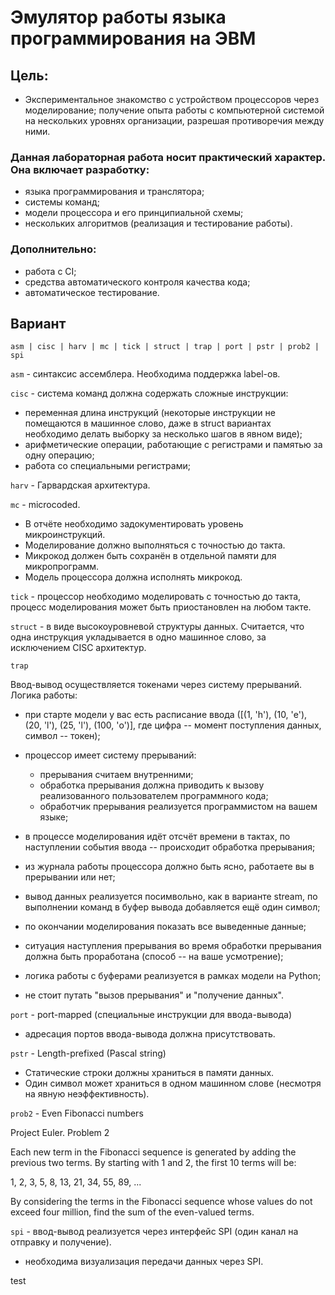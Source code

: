# Эмулятор работы языка программирования на ЭВМ

## Цель:

- Экспериментальное знакомство с устройством процессоров через моделирование;
получение опыта работы с компьютерной системой на нескольких уровнях организации, разрешая противоречия между ними.

### Данная лабораторная работа носит практический характер. Она включает разработку:

- языка программирования и транслятора;
- системы команд;
- модели процессора и его принципиальной схемы;
- нескольких алгоритмов (реализация и тестирование работы).

### Дополнительно:

- работа с CI;
- средства автоматического контроля качества кода;
- автоматическое тестирование.

## Вариант

```asm | cisc | harv | mc | tick | struct | trap | port | pstr | prob2 | spi```

```asm``` - синтаксис ассемблера. Необходима поддержка label-ов.

```cisc``` - система команд должна содержать сложные инструкции:
- переменная длина инструкций (некоторые инструкции не помещаются в машинное слово, даже в struct вариантах необходимо делать выборку за несколько шагов в явном виде);
- арифметические операции, работающие с регистрами и памятью за одну операцию;
- работа со специальными регистрами;

```harv``` - Гарвардская архитектура.

```mc``` - microcoded.
- В отчёте необходимо задокументировать уровень микроинструкций.
- Моделирование должно выполняться с точностью до такта.
- Микрокод должен быть сохранён в отдельной памяти для микропрограмм.
- Модель процессора должна исполнять микрокод.

```tick``` - процессор необходимо моделировать с точностью до такта, процесс моделирования может быть приостановлен на любом такте.

```struct``` - в виде высокоуровневой структуры данных. Считается, что одна инструкция укладывается в одно машинное слово, за исключением CISC архитектур.

```trap```

Ввод-вывод осуществляется токенами через систему прерываний. Логика работы:

- при старте модели у вас есть расписание ввода ([(1, 'h'), (10, 'e'), (20, 'l'), (25, 'l'), (100, 'o')], где цифра -- момент поступления данных, символ -- токен);
- процессор имеет систему прерываний:

    - прерывания считаем внутренними;
    - обработка прерывания должна приводить к вызову реализованного пользователем программного кода;
    - обработчик прерывания реализуется программистом на вашем языке;


- в процессе моделирования идёт отсчёт времени в тактах, по наступлении события ввода -- происходит обработка прерывания;
- из журнала работы процессора должно быть ясно, работаете вы в прерывании или нет;
- вывод данных реализуется посимвольно, как в варианте stream, по выполнении команд в буфер вывода добавляется ещё один символ;
- по окончании моделирования показать все выведенные данные;
- ситуация наступления прерывания во время обработки прерывания должна быть проработана (способ -- на ваше усмотрение);
- логика работы с буферами реализуется в рамках модели на Python;
- не стоит путать "вызов прерывания" и "получение данных".

```port``` - port-mapped (специальные инструкции для ввода-вывода)
- адресация портов ввода-вывода должна присутствовать.

```pstr``` - Length-prefixed (Pascal string)
- Статические строки должны храниться в памяти данных.
- Один символ может храниться в одном машинном слове (несмотря на явную неэффективность).

```prob2``` - Even Fibonacci numbers

Project Euler. Problem 2

Each new term in the Fibonacci sequence is generated by adding the previous two terms. By starting with 1 and 2, the first 10 terms will be:

1, 2, 3, 5, 8, 13, 21, 34, 55, 89, ...

By considering the terms in the Fibonacci sequence whose values do not exceed four million, find the sum of the even-valued terms.

```spi``` - ввод-вывод реализуется через интерфейс SPI (один канал на отправку и получение).
- необходима визуализация передачи данных через SPI.

test